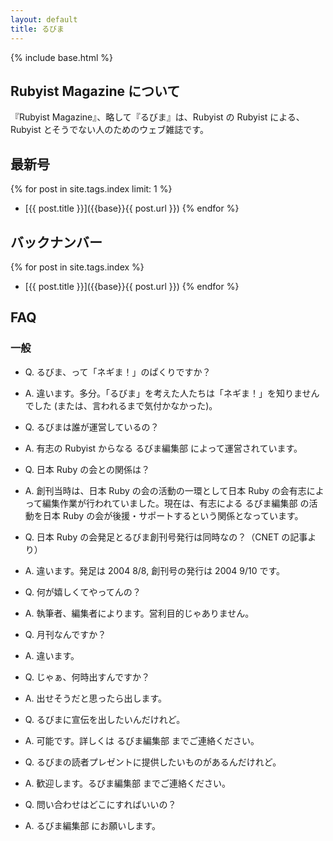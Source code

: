```yaml
---
layout: default
title: るびま
---
```

{% include base.html %}

## Rubyist Magazine について

『Rubyist Magazine』、略して『るびま』は、Rubyist の Rubyist による、Rubyist とそうでない人のためのウェブ雑誌です。

## 最新号

{% for post in site.tags.index limit: 1 %}
- [{{ post.title }}]({{base}}{{ post.url }})
{% endfor %}

## バックナンバー

{% for post in site.tags.index %}
- [{{ post.title }}]({{base}}{{ post.url }})
{% endfor %}

## FAQ

### 一般

- Q. るびま、って「ネギま！」のぱくりですか？
- A. 違います。多分。「るびま」を考えた人たちは「ネギま！」を知りませんでした (または、言われるまで気付かなかった)。

- Q. るびまは誰が運営しているの？
- A. 有志の Rubyist からなる るびま編集部 によって運営されています。

- Q. 日本 Ruby の会との関係は？
- A. 創刊当時は、日本 Ruby の会の活動の一環として日本 Ruby の会有志によって編集作業が行われていました。現在は、有志による るびま編集部 の活動を日本 Ruby の会が後援・サポートするという関係となっています。

- Q. 日本 Ruby の会発足とるびま創刊号発行は同時なの？（CNET の記事より）
- A. 違います。発足は 2004 8/8, 創刊号の発行は 2004 9/10 です。

- Q. 何が嬉しくてやってんの？
- A. 執筆者、編集者によります。営利目的じゃありません。

- Q. 月刊なんですか？
- A. 違います。

- Q. じゃぁ、何時出すんですか？
- A. 出せそうだと思ったら出します。

- Q. るびまに宣伝を出したいんだけれど。
- A. 可能です。詳しくは るびま編集部 までご連絡ください。

- Q. るびまの読者プレゼントに提供したいものがあるんだけれど。
- A. 歓迎します。るびま編集部 までご連絡ください。

- Q. 問い合わせはどこにすればいいの？
- A. るびま編集部 にお願いします。
